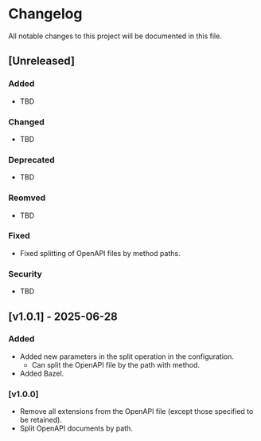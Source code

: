 # Changelog

All notable changes to this project will be documented in this file.

## [Unreleased]

### Added

- TBD

### Changed

- TBD

### Deprecated

- TBD

### Reomved

- TBD

### Fixed

- Fixed splitting of OpenAPI files by method paths.

### Security

- TBD

## [v1.0.1] - 2025-06-28

### Added

- Added new parameters in the split operation in the configuration.
  - Can split the OpenAPI file by the path with method.
- Added Bazel.

### [v1.0.0]

- Remove all extensions from the OpenAPI file (except those specified to be retained).
- Split OpenAPI documents by path.
